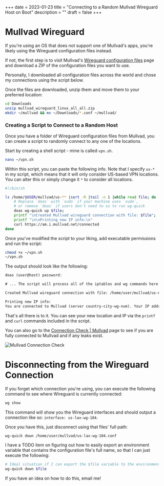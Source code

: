 +++
date = 2023-01-23
title = "Connecting to a Random Mullvad Wireguard Host on Boot"
description = ""
draft = false
+++

# Mullvad Wireguard

If you're using an OS that does not support one of Mullvad's apps, you're
likely using the Wireguard configuration files instead.

If not, the first step is to visit Mullvad's [Wireguard configuration
files](https://mullvad.net/en/account/#/wireguard-config) page and download a
ZIP of the configuration files you want to use.

Personally, I downloaded all configuration files across the world and chose my
connections using the script below.

Once the files are downloaded, unzip them and move them to your preferred
location:

```sh
cd Downloads
unzip mullvad_wireguard_linux_all_all.zip
mkdir ~/mullvad && mv ~/Downloads/*.conf ~/mullvad/
```

### Creating a Script to Connect to a Random Host

Once you have a folder of Wireguard configuration files from Mullvad, you can
create a script to randomly connect to any one of the locations.

Start by creating a shell script - mine is called `vpn.sh`.

```sh
nano ~/vpn.sh
```

Within this script, you can paste the following info. Note that I specify `us-*`
in my script, which means that it will only consider US-based VPN locations. You
can alter this or simply change it `*` to consider all locations.

```sh
#!/bin/sh

ls /home/$USER/mullvad/us-** |sort -R |tail -n 1 |while read file; do
    # Replace `doas` with `sudo` if your machine uses `sudo`,
    # or remove `doas` if users don't need to su to run wg-quick
    doas wg-quick up $file;
    printf "\nCreated Mullvad wireguard connection with file: $file";
    printf "\n\nPrinting new IP info:\n"
    curl https://am.i.mullvad.net/connected
done
```

Once you've modified the script to your liking, add executable permissions and
run the script:

```sh
chmod +x ~/vpn.sh
~/vpn.sh
```

The output should look like the following:

``` txt
doas (user@host) password:

# ... The script will process all of the iptables and wg commands here

Created Mullvad wireguard connection with file: /home/user/mullvad/us-nyc-wg-210.conf

Printing new IP info:
You are connected to Mullvad (server country-city-wg-num). Your IP address is 12.345.678.99
```

That's all there is to it. You can see your new location and IP via the
`printf` and `curl` commands included in the script.

You can also go to the [Connection Check ​\|
Mullvad](https://mullvad.net/en/check/) page to see if you are fully connected
to Mullvad and if any leaks exist.

![Mullvad Connection
Check](https://img.cleberg.net/blog/20230123-random-mullvad-wireguard/mullvad_check.png)

# Disconnecting from the Wireguard Connection

If you forget which connection you're using, you can execute the following
command to see where Wireguard is currently connected:

```sh
wg show
```

This command will show you the Wireguard interfaces and should output a
connection like so: `interface: us-lax-wg-104`.

Once you have this, just disconnect using that files' full path:

```sh
wg-quick down /home/user/mullvad/us-lax-wg-104.conf
```

I have a TODO item on figuring out how to easily export an environment variable
that contains the configuration file's full name, so that I can just execute
the following:

```sh
# Ideal situation if I can export the $file variable to the environment
wg-quick down $file
```

If you have an idea on how to do this, email me!
